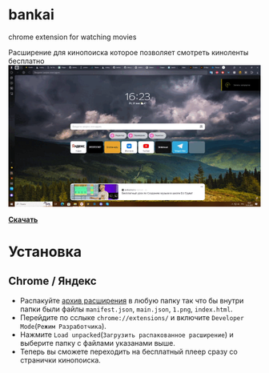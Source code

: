 # bankai
 chrome extension for watching movies

Расширение для кинопоиска которое позволяет смотреть киноленты бесплатно
![](https://github.com/Asura-code/react-resume/blob/main/public/tenor3.gif)

[**Скачать**](https://github.com/Asura-code/bankai/releases/tag/1.0.0)

# Установка
## Chrome / Яндекс
* Распакуйте [архив расширения](https://github.com/Asura-code/bankai/releases/tag/1.0.0) в любую папку так что бы внутри папки были файлы `manifest.json`, `main.json`, `1.png`, `index.html`.
* Перейдите по сслыке `chrome://extensions/` и включите `Developer Mode`(`Режим Разработчика`).
* Нажмите `Load unpacked`(`Загрузить распакованное расширение`) и выберите папку с файлами указанами выше.
* Теперь вы сможете переходить на бесплатный плеер сразу со странички кинопоиска.

